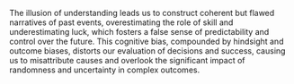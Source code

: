The illusion of understanding leads us to construct coherent but flawed narratives of past events, overestimating the role of skill and underestimating luck, which fosters a false sense of predictability and control over the future. This cognitive bias, compounded by hindsight and outcome biases, distorts our evaluation of decisions and success, causing us to misattribute causes and overlook the significant impact of randomness and uncertainty in complex outcomes.
